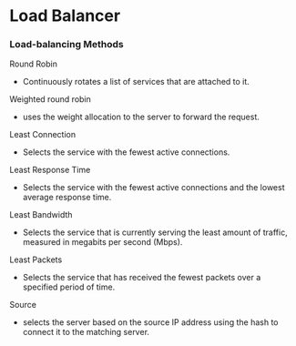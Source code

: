 # Load Balancer

### Load-balancing Methods

Round Robin
- Continuously rotates a list of services that are attached to it. 

Weighted round robin
- uses the weight allocation to the server to forward the request.

Least Connection
- Selects the service with the fewest active connections.

Least Response Time
- Selects the service with the fewest active connections and the lowest average response time.

Least Bandwidth
- Selects the service that is currently serving the least amount of traffic, measured in megabits per second (Mbps).

Least Packets 
- Selects the service that has received the fewest packets over a specified period of time.


Source
- selects the server based on the source IP address using the hash to connect it to the matching server.
